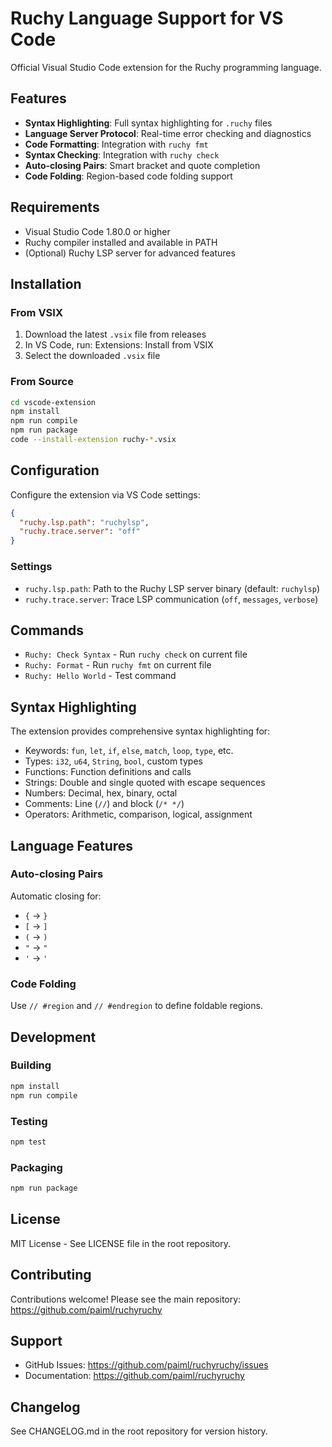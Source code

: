 # Ruchy Language Support for VS Code

Official Visual Studio Code extension for the Ruchy programming language.

## Features

- **Syntax Highlighting**: Full syntax highlighting for `.ruchy` files
- **Language Server Protocol**: Real-time error checking and diagnostics
- **Code Formatting**: Integration with `ruchy fmt`
- **Syntax Checking**: Integration with `ruchy check`
- **Auto-closing Pairs**: Smart bracket and quote completion
- **Code Folding**: Region-based code folding support

## Requirements

- Visual Studio Code 1.80.0 or higher
- Ruchy compiler installed and available in PATH
- (Optional) Ruchy LSP server for advanced features

## Installation

### From VSIX

1. Download the latest `.vsix` file from releases
2. In VS Code, run: Extensions: Install from VSIX
3. Select the downloaded `.vsix` file

### From Source

```bash
cd vscode-extension
npm install
npm run compile
npm run package
code --install-extension ruchy-*.vsix
```

## Configuration

Configure the extension via VS Code settings:

```json
{
  "ruchy.lsp.path": "ruchylsp",
  "ruchy.trace.server": "off"
}
```

### Settings

- `ruchy.lsp.path`: Path to the Ruchy LSP server binary (default: `ruchylsp`)
- `ruchy.trace.server`: Trace LSP communication (`off`, `messages`, `verbose`)

## Commands

- `Ruchy: Check Syntax` - Run `ruchy check` on current file
- `Ruchy: Format` - Run `ruchy fmt` on current file
- `Ruchy: Hello World` - Test command

## Syntax Highlighting

The extension provides comprehensive syntax highlighting for:

- Keywords: `fun`, `let`, `if`, `else`, `match`, `loop`, `type`, etc.
- Types: `i32`, `u64`, `String`, `bool`, custom types
- Functions: Function definitions and calls
- Strings: Double and single quoted with escape sequences
- Numbers: Decimal, hex, binary, octal
- Comments: Line (`//`) and block (`/* */`)
- Operators: Arithmetic, comparison, logical, assignment

## Language Features

### Auto-closing Pairs

Automatic closing for:
- `{` → `}`
- `[` → `]`
- `(` → `)`
- `"` → `"`
- `'` → `'`

### Code Folding

Use `// #region` and `// #endregion` to define foldable regions.

## Development

### Building

```bash
npm install
npm run compile
```

### Testing

```bash
npm test
```

### Packaging

```bash
npm run package
```

## License

MIT License - See LICENSE file in the root repository.

## Contributing

Contributions welcome! Please see the main repository:
https://github.com/paiml/ruchyruchy

## Support

- GitHub Issues: https://github.com/paiml/ruchyruchy/issues
- Documentation: https://github.com/paiml/ruchyruchy

## Changelog

See CHANGELOG.md in the root repository for version history.
